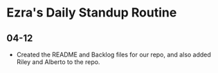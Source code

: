 # Ezra's Daily Standup Routine

## 04-12

 -  Created the README and Backlog files for our repo, and also added Riley and Alberto to the repo.
